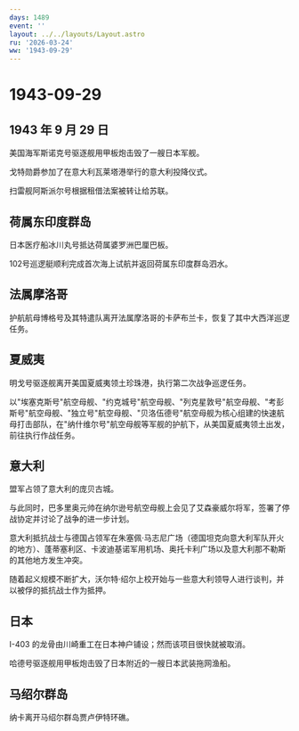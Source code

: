 ```yaml
---
days: 1489
event: ''
layout: ../../layouts/Layout.astro
ru: '2026-03-24'
ww: '1943-09-29'
---
```


# 1943-09-29

## 1943 年 9 月 29 日

美国海军斯诺克号驱逐舰用甲板炮击毁了一艘日本军舰。

戈特勋爵参加了在意大利瓦莱塔港举行的意大利投降仪式。

扫雷舰阿斯派尔号根据租借法案被转让给苏联。

## 荷属东印度群岛

日本医疗船冰川丸号抵达荷属婆罗洲巴厘巴板。

102号巡逻艇顺利完成首次海上试航并返回荷属东印度群岛泗水。

## 法属摩洛哥

护航航母博格号及其特遣队离开法属摩洛哥的卡萨布兰卡，恢复了其中大西洋巡逻任务。

## 夏威夷

明戈号驱逐舰离开美国夏威夷领土珍珠港，执行第二次战争巡逻任务。

以"埃塞克斯号"航空母舰、"约克城号"航空母舰、"列克星敦号"航空母舰、"考彭斯号"航空母舰、"独立号"航空母舰、"贝洛伍德号"航空母舰为核心组建的快速航母打击部队，在"纳什维尔号"航空母舰等军舰的护航下，从美国夏威夷领土出发，前往执行作战任务。

## 意大利

盟军占领了意大利的庞贝古城。

与此同时，巴多里奥元帅在纳尔逊号航空母舰上会见了艾森豪威尔将军，签署了停战协定并讨论了战争的进一步计划。

意大利抵抗战士与德国占领军在朱塞佩·马志尼广场（德国坦克向意大利军队开火的地方）、蓬蒂塞利区、卡波迪基诺军用机场、奥托卡利广场以及意大利那不勒斯的其他地方发生冲突。

随着起义规模不断扩大，沃尔特·绍尔上校开始与一些意大利领导人进行谈判，并以被俘的抵抗战士作为抵押。

## 日本

I-403 的龙骨由川崎重工在日本神户铺设；然而该项目很快就被取消。

哈德号驱逐舰用甲板炮击毁了日本附近的一艘日本武装拖网渔船。

## 马绍尔群岛

纳卡离开马绍尔群岛贾卢伊特环礁。